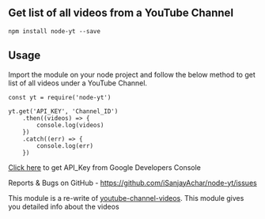 ## Get list of all videos from a YouTube Channel

    npm install node-yt --save

## Usage

Import the module on your node project and follow the below method to get list of all videos under a YouTube Channel.

    const yt = require('node-yt')
    
    yt.get('API_KEY', 'Channel_ID')
	    .then((videos) => {
		    console.log(videos)
		})
		.catch((err) => {
			console.log(err)
		})
[Click here](https://console.developers.google.com/) to get API_Key from Google Developers Console

Reports & Bugs on GitHub - https://github.com/iSanjayAchar/node-yt/issues

This module is a re-write of [youtube-channel-videos](https://www.npmjs.com/package/youtube-channel-videos). This module gives you detailed info about the videos